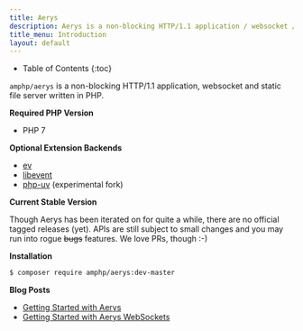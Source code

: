 ```yaml
---
title: Aerys
description: Aerys is a non-blocking HTTP/1.1 application / websocket / static file server.
title_menu: Introduction
layout: default
---
```


* Table of Contents
{:toc}

`amphp/aerys` is a non-blocking HTTP/1.1 application, websocket and static file server written in PHP.

**Required PHP Version**

- PHP 7

**Optional Extension Backends**

- [ev](https://pecl.php.net/package/ev)
- [libevent](https://pecl.php.net/package/libevent)
- [php-uv](https://github.com/bwoebi/php-uv) (experimental fork)

**Current Stable Version**

Though Aerys has been iterated on for quite a while, there are no official tagged releases (yet). APIs are still subject to small changes and you may run into rogue <s>bugs</s> features. We love PRs, though :-)

**Installation**

```bash
$ composer require amphp/aerys:dev-master
```

**Blog Posts**

 - [Getting Started with Aerys](http://blog.kelunik.com/2015/10/21/getting-started-with-aerys.html)
 - [Getting Started with Aerys WebSockets](http://blog.kelunik.com/2015/10/20/getting-started-with-aerys-websockets.html)
